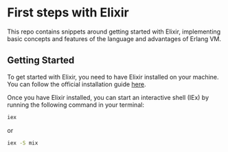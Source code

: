 # First steps with Elixir

This repo contains snippets around getting started with Elixir, implementing basic concepts and features of the language and advantages of Erlang VM.

## Getting Started

To get started with Elixir, you need to have Elixir installed on your machine. You can follow the official installation guide [here](https://elixir-lang.org/install.html).

Once you have Elixir installed, you can start an interactive shell (IEx) by running the following command in your terminal:

```bash
iex
```

or

```bash
iex -S mix
```
